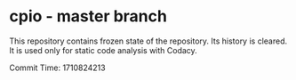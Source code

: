 # cpio - master branch

This repository contains frozen state of the repository.
Its history is cleared. It is used only for static code
analysis with Codacy.

Commit Time: 1710824213